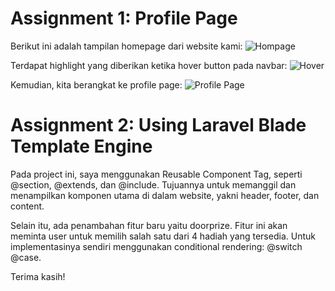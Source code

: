 # Assignment 1: Profile Page

Berikut ini adalah tampilan homepage dari website kami:
![Hompage](https://github.com/ferren11/WebProg-ProfilePage/blob/master/homepage.png)

Terdapat highlight yang diberikan ketika hover button pada navbar:
![Hover](https://github.com/ferren11/WebProg-ProfilePage/blob/master/homepage-hover.png)

Kemudian, kita berangkat ke profile page:
![Profile Page](https://github.com/ferren11/WebProg-ProfilePage/blob/master/profilepage.png)

# Assignment 2: Using Laravel Blade Template Engine
Pada project ini, saya menggunakan Reusable Component Tag, seperti @section, @extends, dan @include.
Tujuannya untuk memanggil dan menampilkan komponen utama di dalam website, yakni header, footer, dan content.

Selain itu, ada penambahan fitur baru yaitu doorprize. Fitur ini akan meminta user untuk memilih salah satu dari 4 hadiah yang tersedia.
Untuk implementasinya sendiri menggunakan conditional rendering: @switch @case.


Terima kasih!
